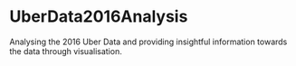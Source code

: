 # UberData2016Analysis

Analysing the 2016 Uber Data and providing insightful information towards the data through visualisation.
